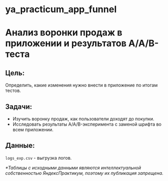 # ya_practicum_app_funnel
# Анализ воронки продаж в приложении и результатов А/А/В-теста

## Цель:

Определить, какие изменения нужно внести в приложение по итогам тестов.

## Задачи:

- Изучить воронку продаж, как пользователи доходят до покупки.
- Исследовать результаты A/A/B-эксперимента с заменой шрифта во всем приложении.

## Данные:

`logs_exp.csv` - выгрузка логов.

_*Таблицы с исходными данными являются интеллектуальной собственностью ЯндексПрактикум, поэтому их публикация запрещена._

